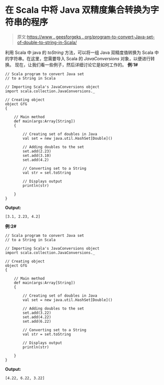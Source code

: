 # 在 Scala 中将 Java 双精度集合转换为字符串的程序

> 原文:[https://www . geesforgeks . org/program-to-convert-Java-set-of-double-to-string-in-Scala/](https://www.geeksforgeeks.org/program-to-convert-java-set-of-doubles-to-a-string-in-scala/)

利用 Scala 中 java 的 *toString* 方法，可以将一组 Java 双精度值转换为 Scala 中的字符串。在这里，您需要导入 Scala 的 *JavaConversions* 对象，以便进行转换。
现在，让我们看一些例子，然后详细讨论它是如何工作的。
**例:1#**

```
// Scala program to convert Java set 
// to a String in Scala

// Importing Scala's JavaConversions object
import scala.collection.JavaConversions._

// Creating object
object GfG
{ 

    // Main method
    def main(args:Array[String])
    {

        // Creating set of doubles in Java
        val set = new java.util.HashSet[Double]()

        // Adding doubles to the set
        set.add(2.23)
        set.add(3.10)
        set.add(4.2)

        // Converting set to a String
        val str = set.toString

        // Displays output
        println(str)

    }
}
```

**Output:**

```
[3.1, 2.23, 4.2]

```

**例:2#**

```
// Scala program to convert Java set 
// to a String in Scala

// Importing Scala's JavaConversions object
import scala.collection.JavaConversions._

// Creating object
object GfG
{ 

    // Main method
    def main(args:Array[String])
    {

        // Creating set of doubles in Java
        val set = new java.util.HashSet[Double]()

        // Adding doubles to the set
        set.add(3.22)
        set.add(4.22)
        set.add(6.22)

        // Converting set to a String
        val str = set.toString

        // Displays output
        println(str)

    }
}
```

**Output:**

```
[4.22, 6.22, 3.22]

```